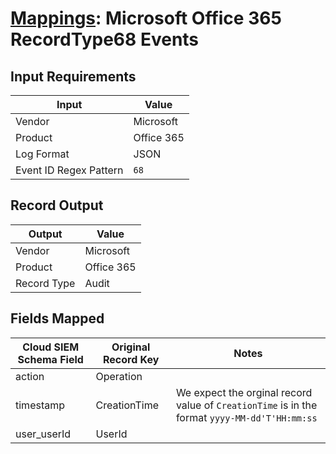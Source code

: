 # [Mappings](README.md): Microsoft Office 365 RecordType68 Events

## Input Requirements

|Input|Value|
|-----|-----|
|Vendor|Microsoft|
|Product|Office 365|
|Log Format|JSON|
|Event ID Regex Pattern|`68`|

## Record Output

|Output|Value|
|------|-----|
|Vendor|Microsoft|
|Product|Office 365|
|Record Type|Audit|

## Fields Mapped

|Cloud SIEM Schema Field|Original Record Key|Notes|
|-----------------------|-------------------|-----|
|action|Operation||
|timestamp|CreationTime|We expect the orginal record value of `CreationTime` is in the format `yyyy-MM-dd'T'HH:mm:ss`|
|user_userId|UserId||

